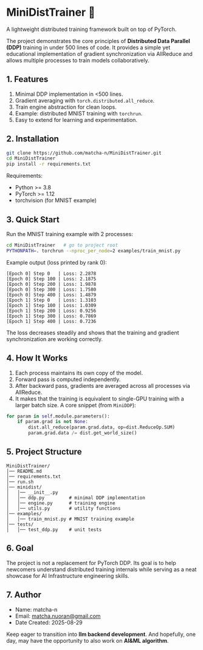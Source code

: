 # MiniDistTrainer 🚀

A lightweight distributed training framework built on top of PyTorch.  

The project demonstrates the core principles of **Distributed Data Parallel (DDP)** training in under 500 lines of code.  It provides a simple yet educational implementation of gradient synchronization via AllReduce and allows multiple processes to train models collaboratively.

## 1. Features
1. Minimal DDP implementation in <500 lines.
2. Gradient averaging with `torch.distributed.all_reduce`.
3. Train engine abstraction for clean loops.
4. Example: distributed MNIST training with `torchrun`.
5. Easy to extend for learning and experimentation.

## 2. Installation
```bash
git clone https://github.com/matcha-n/MiniDistTrainer.git
cd MiniDistTrainer
pip install -r requirements.txt
```
Requirements:
+ Python >= 3.8
+ PyTorch >= 1.12
+ torchvision (for MNIST example)

## 3. Quick Start
Run the MNIST training example with 2 processes: 
```bash
cd MiniDistTrainer   # go to project root
PYTHONPATH=. torchrun --nproc_per_node=2 examples/train_mnist.py
```
Example output (loss printed by rank 0):
```
[Epoch 0] Step 0   | Loss: 2.2878
[Epoch 0] Step 100 | Loss: 2.1875
[Epoch 0] Step 200 | Loss: 1.9878
[Epoch 0] Step 300 | Loss: 1.7580
[Epoch 0] Step 400 | Loss: 1.4879
[Epoch 1] Step 0   | Loss: 1.3103
[Epoch 1] Step 100 | Loss: 1.0309
[Epoch 1] Step 200 | Loss: 0.9256
[Epoch 1] Step 300 | Loss: 0.7869
[Epoch 1] Step 400 | Loss: 0.7236
```
The loss decreases steadily and shows that the training and gradient synchronization are working correctly.

## 4. How It Works
1. Each process maintains its own copy of the model.
2. Forward pass is computed independently.
3. After backward pass, gradients are averaged across all processes via AllReduce.
4. It makes that the training is equivalent to single-GPU training with a larger batch size.
A core snippet (from `MiniDDP`):
```python
for param in self.module.parameters():
    if param.grad is not None:
        dist.all_reduce(param.grad.data, op=dist.ReduceOp.SUM)
        param.grad.data /= dist.get_world_size()
```


## 5. Project Structure
```
MiniDistTrainer/
│── README.md
│── requirements.txt
│── run.sh
│── minidist/
│   │── __init__.py
│   │── ddp.py         # minimal DDP implementation
│   │── engine.py      # training engine
│   │── utils.py       # utility functions
│── examples/
│   │── train_mnist.py # MNIST training example
│── tests/
│   │── test_ddp.py    # unit tests

```

## 6. Goal
The project is not a replacement for PyTorch DDP. Its goal is to help newcomers understand distributed training internals while serving as a neat showcase for AI Infrastructure engineering skills.

## 7. Author
+ Name: matcha-n
+ Email: matcha.nuoran@gmail.com
+ Date Created: 2025-08-29

Keep eager to transition into **llm backend development**. And hopefully, one day, may have the opportunity to also work on **AI&ML algorithm**.
